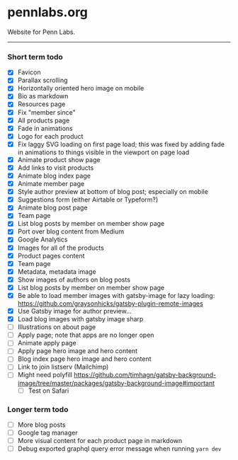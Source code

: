 # pennlabs.org

Website for Penn Labs.

---

### Short term todo

- [x] Favicon
- [x] Parallax scrolling
- [x] Horizontally oriented hero image on mobile
- [x] Bio as markdown
- [x] Resources page
- [x] Fix "member since"
- [x] All products page
- [x] Fade in animations
- [x] Logo for each product
- [x] Fix laggy SVG loading on first page load; this was fixed by adding fade in animations to things visible in the viewport on page load
- [x] Animate product show page
- [x] Add links to visit products
- [x] Animate blog index page
- [x] Animate member page
- [x] Style author preview at bottom of blog post; especially on mobile
- [x] Suggestions form (either Airtable or Typeform?)
- [x] Animate blog post page
- [x] Team page
- [x] List blog posts by member on member show page
- [x] Port over blog content from Medium
- [x] Google Analytics
- [x] Images for all of the products
- [x] Product pages content
- [x] Team page
- [x] Metadata, metadata image
- [x] Show images of authors on blog posts
- [x] List blog posts by member on member show page
- [x] Be able to load member images with gatsby-image for lazy loading: https://github.com/graysonhicks/gatsby-plugin-remote-images
- [x] Use Gatsby image for author preview...
- [x] Load blog images with gatsby image sharp
- [ ] Illustrations on about page
- [ ] Apply page; note that apps are no longer open
- [ ] Animate apply page
- [ ] Apply page hero image and hero content
- [ ] Blog index page hero image and hero content
- [ ] Link to join listserv (Mailchimp)
- [ ] Might need polyfill https://github.com/timhagn/gatsby-background-image/tree/master/packages/gatsby-background-image#important
  - [ ] Test on Safari

### Longer term todo

- [ ] More blog posts
- [ ] Google tag manager
- [ ] More visual content for each product page in markdown
- [ ] Debug exported graphql query error message when running `yarn dev`
